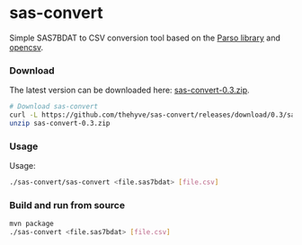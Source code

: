 # sas-convert
Simple SAS7BDAT to CSV conversion tool based on the [Parso library](http://lifescience.opensource.epam.com/parso.html)
and [opencsv](http://opencsv.sourceforge.net).

### Download
The latest version can be downloaded here:
[sas-convert-0.3.zip](https://github.com/thehyve/sas-convert/releases/download/0.3/sas-convert-0.3.zip).

```bash
# Download sas-convert
curl -L https://github.com/thehyve/sas-convert/releases/download/0.3/sas-convert-0.3.zip -o sas-convert-0.3.zip
unzip sas-convert-0.3.zip
```

### Usage
Usage:
```bash
./sas-convert/sas-convert <file.sas7bdat> [file.csv]
```

### Build and run from source
```bash
mvn package
./sas-convert <file.sas7bdat> [file.csv]
```
